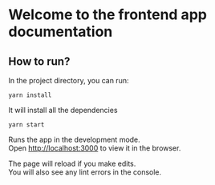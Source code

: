 # Welcome to the frontend app documentation

## How to run?

In the project directory, you can run:

`yarn install`

It will install all the dependencies

`yarn start`

Runs the app in the development mode.\
Open [http://localhost:3000](http://localhost:3000) to view it in the browser.

The page will reload if you make edits.\
You will also see any lint errors in the console.